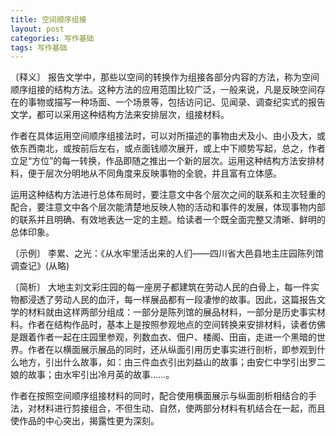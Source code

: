 ```yaml
---
title: 空间顺序组接
layout: post
categories: 写作基础
tags: 写作基础
---
```


〔释义〕 报告文学中，那些以空间的转换作为组接各部分内容的方法，称为空间顺序组接的结构方法。这种方法的应用范围比较广泛，一般来说，凡是反映空间存在的事物或描写一种场面、一个场景等，包括访问记、见闻录、调查纪实式的报告文学，都可以采用这种结构方法来安排层次，组接材料。

作者在具体运用空间顺序组接法时，可以对所描述的事物由犬及小、由小及大，或依东西南北，或按前后左右，或点面钱顺次展开，或上中下顺势写起，总之，作者立足“方位”的每一转换，作品即随之推出一个新的层次。运用这种结构方法安排材料，便于层次分明地从不同角度来反映事物的全貌，并且富有立体感。

运用这种结构方法进行总体布局时，要注意文中各个层次之间的联系和主次轻重的配合，要注意文中各个层次能清楚地反映人物的活动和事件的发展，体现事物内部的联系并且明确、有效地表达一定的主题。给读者一个既全面完整又清晰、鲜明的总体印象。

〔示例〕 李累、之光：《从水牢里活出来的人们——四川省大邑县地主庄园陈列馆调查记》(从略)

〔简析〕 大地主刘文彩庄园的每一座房子都建筑在劳动人民的白骨上，每一件实物都浸透了劳动人民的血汗，每一样展品都有一段凄惨的故事。因此，这篇报告文学的材料就由这样两部分组成：一部分是陈列馆的展品材料，一部分是历史事实材料。作者在结构作品时，基本上是按照参观地点的空间转换来安排材料，读者仿佛是跟着作者一起在庄园里参观，列数血衣、佃户、楼阁、田亩，走进一个黑暗的世界。作者在以横面展示展品的同时，还从纵面引用历史事实进行剖析，即参观到什么地方，引出什么故事，如：由三件血衣引出刘益山的故事；由安仁中学引出罗二娘的故事；由水牢引出冷月英的故事……。

作者在按照空间顺序组接材料的同时，配合使用横面展示与纵面剖析相结合的手法，对材料进行剪接组合，不但生动、自然，使两部分材料有机结合在一起，而且使作品的中心突出，揭露性更为深刻。 